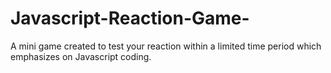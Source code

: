 # Javascript-Reaction-Game-
A mini game created to test your reaction within a limited time period which emphasizes on Javascript coding.
